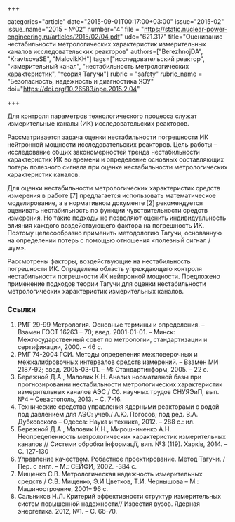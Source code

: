 +++

categories="article"
date="2015-09-01T00:17:00+03:00"
issue="2015-02"
issue_name="2015 - №02"
number="4"
file = "https://static.nuclear-power-engineering.ru/articles/2015/02/04.pdf"
udc="621.317"
title="Оценивание нестабильности метрологических характеристик измерительных каналов исследовательских реакторов"
authors=["BerezhnojDA", "KravtsovaSE", "MalovikKH"]
tags=["исследовательский реактор", "измерительный канал", "нестабильность метрологических характеристик", "теория Тагучи"]
rubric = "safety"
rubric_name = "Безопасность, надежность и диагностика ЯЭУ"
doi="https://doi.org/10.26583/npe.2015.2.04"

+++

Для контроля параметров технологического процесса служат измерительные каналы (ИК) исследовательских реакторов.

Рассматривается задача оценки нестабильности погрешности ИК нейтронной мощности исследовательских реакторов. Цель работы – исследование общих закономерностей тренда нестабильности характеристик ИК во времени и определение основных составляющих потерь полезного сигнала при оценке нестабильности метрологических характеристик каналов.

Для оценки нестабильности метрологических характеристик средств измерения в работе [7] предлагается использовать математическое моделирование, а в нормативном документе [2] рекомендуется оценивать нестабильность по функции чувствительности средств измерения. Но такие подходы не позволяют оценить индивидуальность влияния каждого воздействующего фактора на погрешность ИК. Поэтому целесообразно применить методологию Тагучи, основанную на определении потерь с помощью отношения «полезный сигнал / шум».

Рассмотрены факторы, воздействующие на нестабильность погрешности ИК. Определена область упреждающего контроля нестабильности погрешности ИК нейтронной мощности. Предложено применение подходов теории Тагучи для оценки нестабильности метрологических характеристик измерительных каналов.

### Ссылки

1. РМГ 29-99 Метрология. Основные термины и определения. – Взамен ГОСТ 16263 – 70; введ. 2001-01-01. – Минск: Межгосударственный совет по метрологии, стандартизации и сертификации, 2000. – 46 с.
2. РМГ 74-2004 ГСИ. Методы определения межповерочных и межкалибровочных интервалов средств измерений. – Взамен МИ 2187-92; введ. 2005-03-01. – М: Стандартинформ, 2005. – 22 с.
3. Бережной Д.А., Маловик К.Н. Анализ нормативной базы при прогнозировании нестабильности метрологических характеристик измерительных каналов АЭС / Сб. научных трудов СНУЯЭиП, вып. №4 – Севастополь, 2013. – С. 7-16.
4. Технические средства управления ядерными реакторами с водой под давлением для АЭС: учеб./ А.Ю. Погосов; под ред. В.А. Дубковского – Одесса: Наука и техника, 2012. – 288 с.: ил.
5. Бережной Д.А., Маловик К.Н., Мирошниченко А.Н. Неопределенность метрологических характеристик измерительных каналов // Системи обробки інформації, вип. №3 (119). Харків, 2014. – С. 127-130
6. Управление качеством. Робастное проектирование. Метод Тагучи. / Пер. с англ. – М.: СЕЙФИ, 2002. -384 с.
7. Мищенко С.В. Метрологическая надежность измерительных средств / С.В. Мищенко, Э.И Цветков, Т.И. Чернышова – М.: Машиностроение, 2001– 96 с.
8. Сальников Н.Л. Критерий эффективности структур измерительных систем повышенной надежности// Известия вузов. Ядерная энергетика. 2012, №1. – С. 66-70.